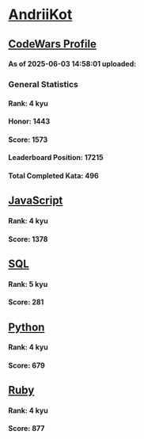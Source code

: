 # [AndriiKot](https://www.codewars.com/users/AndriiKot)

## [CodeWars Profile](https://www.codewars.com/users/AndriiKot)

#### As of 2025-06-03 14:58:01 uploaded:

### General Statistics

#### Rank: 4 kyu

#### Honor: 1443

#### Score: 1573

#### Leaderboard Position: 17215

#### Total Completed Kata: 496



## [JavaScript](https://github.com/AndriiKot/JavaScript__CodeWars)

#### Rank: 4 kyu

#### Score: 1378


## [SQL](https://github.com/AndriiKot/SQL__CodeWars)

#### Rank: 5 kyu

#### Score: 281


## [Python](https://github.com/AndriiKot/Python__CodeWars)

#### Rank: 4 kyu

#### Score: 679


## [Ruby](https://github.com/AndriiKot/Ruby__CodeWars)

#### Rank: 4 kyu

#### Score: 877

